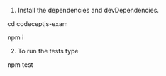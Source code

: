 
1. Install the dependencies and devDependencies.

  cd codeceptjs-exam
  
  npm i

2. To run the tests type

  npm test
